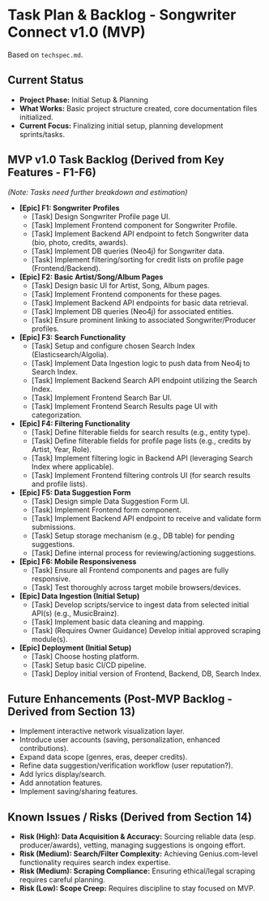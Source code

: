 # Task Plan & Backlog - Songwriter Connect v1.0 (MVP)

Based on `techspec.md`.

## Current Status

*   **Project Phase:** Initial Setup & Planning
*   **What Works:** Basic project structure created, core documentation files initialized.
*   **Current Focus:** Finalizing initial setup, planning development sprints/tasks.

## MVP v1.0 Task Backlog (Derived from Key Features - F1-F6)

*(Note: Tasks need further breakdown and estimation)*

*   **[Epic] F1: Songwriter Profiles**
    *   [Task] Design Songwriter Profile page UI.
    *   [Task] Implement Frontend component for Songwriter Profile.
    *   [Task] Implement Backend API endpoint to fetch Songwriter data (bio, photo, credits, awards).
    *   [Task] Implement DB queries (Neo4j) for Songwriter data.
    *   [Task] Implement filtering/sorting for credit lists on profile page (Frontend/Backend).
*   **[Epic] F2: Basic Artist/Song/Album Pages**
    *   [Task] Design basic UI for Artist, Song, Album pages.
    *   [Task] Implement Frontend components for these pages.
    *   [Task] Implement Backend API endpoints for basic data retrieval.
    *   [Task] Implement DB queries (Neo4j) for associated entities.
    *   [Task] Ensure prominent linking to associated Songwriter/Producer profiles.
*   **[Epic] F3: Search Functionality**
    *   [Task] Setup and configure chosen Search Index (Elasticsearch/Algolia).
    *   [Task] Implement Data Ingestion logic to push data from Neo4j to Search Index.
    *   [Task] Implement Backend Search API endpoint utilizing the Search Index.
    *   [Task] Implement Frontend Search Bar UI.
    *   [Task] Implement Frontend Search Results page UI with categorization.
*   **[Epic] F4: Filtering Functionality**
    *   [Task] Define filterable fields for search results (e.g., entity type).
    *   [Task] Define filterable fields for profile page lists (e.g., credits by Artist, Year, Role).
    *   [Task] Implement filtering logic in Backend API (leveraging Search Index where applicable).
    *   [Task] Implement Frontend filtering controls UI (for search results and profile lists).
*   **[Epic] F5: Data Suggestion Form**
    *   [Task] Design simple Data Suggestion Form UI.
    *   [Task] Implement Frontend form component.
    *   [Task] Implement Backend API endpoint to receive and validate form submissions.
    *   [Task] Setup storage mechanism (e.g., DB table) for pending suggestions.
    *   [Task] Define internal process for reviewing/actioning suggestions.
*   **[Epic] F6: Mobile Responsiveness**
    *   [Task] Ensure all Frontend components and pages are fully responsive.
    *   [Task] Test thoroughly across target mobile browsers/devices.
*   **[Epic] Data Ingestion (Initial Setup)**
    *   [Task] Develop scripts/service to ingest data from selected initial API(s) (e.g., MusicBrainz).
    *   [Task] Implement basic data cleaning and mapping.
    *   [Task] (Requires Owner Guidance) Develop initial approved scraping module(s).
*   **[Epic] Deployment (Initial Setup)**
    *   [Task] Choose hosting platform.
    *   [Task] Setup basic CI/CD pipeline.
    *   [Task] Deploy initial version of Frontend, Backend, DB, Search Index.

## Future Enhancements (Post-MVP Backlog - Derived from Section 13)

*   Implement interactive network visualization layer.
*   Introduce user accounts (saving, personalization, enhanced contributions).
*   Expand data scope (genres, eras, deeper credits).
*   Refine data suggestion/verification workflow (user reputation?).
*   Add lyrics display/search.
*   Add annotation features.
*   Implement saving/sharing features.

## Known Issues / Risks (Derived from Section 14)

*   **Risk (High): Data Acquisition & Accuracy:** Sourcing reliable data (esp. producer/awards), vetting, managing suggestions is ongoing effort.
*   **Risk (Medium): Search/Filter Complexity:** Achieving Genius.com-level functionality requires search index expertise.
*   **Risk (Medium): Scraping Compliance:** Ensuring ethical/legal scraping requires careful planning.
*   **Risk (Low): Scope Creep:** Requires discipline to stay focused on MVP. 